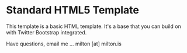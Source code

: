 <h1>Standard HTML5 Template</h1>

<p>This template is a basic HTML template.  It's a base that you can build on with Twitter Bootstrap integrated.</p>

<p>Have questions, email me ... milton [at] milton.is</p>